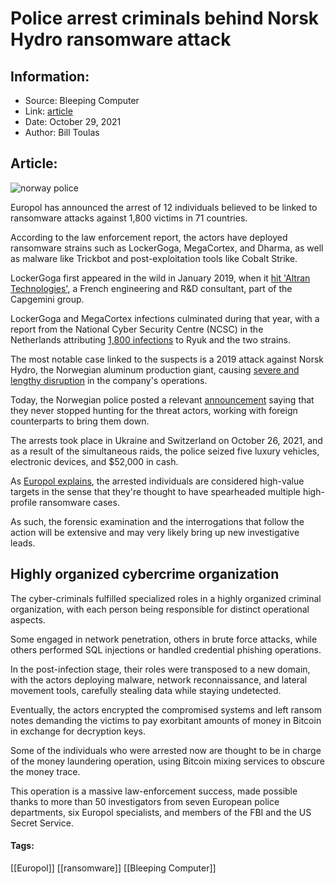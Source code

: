 # Police arrest criminals behind Norsk Hydro ransomware attack
### 

## Information:
+ Source: Bleeping Computer
+ Link: [article](https://www.bleepingcomputer.com/news/security/police-arrest-criminals-behind-norsk-hydro-ransomware-attack/)
+ Date: October 29, 2021
+ Author: Bill Toulas


## Article:
![norway police](https://www.bleepstatic.com/content/hl-images/2021/10/29/norway_police.jpg?rand=1565531408)


Europol has announced the arrest of 12 individuals believed to be linked to ransomware attacks against 1,800 victims in 71 countries.


According to the law enforcement report, the actors have deployed ransomware strains such as LockerGoga, MegaCortex, and Dharma, as well as malware like Trickbot and post-exploitation tools like Cobalt Strike.


LockerGoga first appeared in the wild in January 2019, when it [hit 'Altran Technologies'](https://www.bleepingcomputer.com/news/security/new-lockergoga-ransomware-allegedly-used-in-altran-attack/), a French engineering and R&D consultant, part of the Capgemini group.


LockerGoga and MegaCortex infections culminated during that year, with a report from the National Cyber Security Centre (NCSC) in the Netherlands attributing [1,800 infections](https://www.bleepingcomputer.com/news/security/dutch-govt-warns-of-3-ransomware-infecting-1-800-businesses/) to Ryuk and the two strains.


The most notable case linked to the suspects is a 2019 attack against Norsk Hydro, the Norwegian aluminum production giant, causing [severe and lengthy disruption](https://www.bleepingcomputer.com/news/security/lockergoga-ransomware-sends-norsk-hydro-into-manual-mode/) in the company's operations.


Today, the Norwegian police posted a relevant [announcement](https://www.politiet.no/nn/aktuelt-tall-og-fakta/aktuelt/nyheter/2021/10/29/kripos-del-av-stor-aksjon-mot-organiserte-digitale-kriminelle/) saying that they never stopped hunting for the threat actors, working with foreign counterparts to bring them down.


The arrests took place in Ukraine and Switzerland on October 26, 2021, and as a result of the simultaneous raids, the police seized five luxury vehicles, electronic devices, and $52,000 in cash.


As [Europol explains](http://europol.europa.eu/newsroom/news/12-targeted-for-involvement-in-ransomware-attacks-against-critical-infrastructure), the arrested individuals are considered high-value targets in the sense that they're thought to have spearheaded multiple high-profile ransomware cases.


As such, the forensic examination and the interrogations that follow the action will be extensive and may very likely bring up new investigative leads.


Highly organized cybercrime organization
----------------------------------------


The cyber-criminals fulfilled specialized roles in a highly organized criminal organization, with each person being responsible for distinct operational aspects.


Some engaged in network penetration, others in brute force attacks, while others performed SQL injections or handled credential phishing operations.


In the post-infection stage, their roles were transposed to a new domain, with the actors deploying malware, network reconnaissance, and lateral movement tools, carefully stealing data while staying undetected.


Eventually, the actors encrypted the compromised systems and left ransom notes demanding the victims to pay exorbitant amounts of money in Bitcoin in exchange for decryption keys.


Some of the individuals who were arrested now are thought to be in charge of the money laundering operation, using Bitcoin mixing services to obscure the money trace.


This operation is a massive law-enforcement success, made possible thanks to more than 50 investigators from seven European police departments, six Europol specialists, and members of the FBI and the US Secret Service.




#### Tags:
[[Europol]] [[ransomware]] [[Bleeping Computer]]

